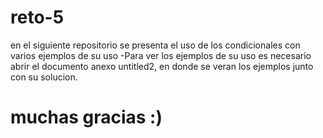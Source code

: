 # reto-5
en el siguiente repositorio se presenta el uso de los condicionales con varios ejemplos de su uso 
-Para ver los ejemplos de su uso es necesario abrir el documento anexo untitled2, en donde se veran los ejemplos junto con su solucion.
# muchas gracias :)
